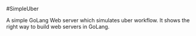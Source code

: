 #SimpleUber

A simple GoLang Web server which simulates uber workflow. It shows the right way to build web servers in GoLang.